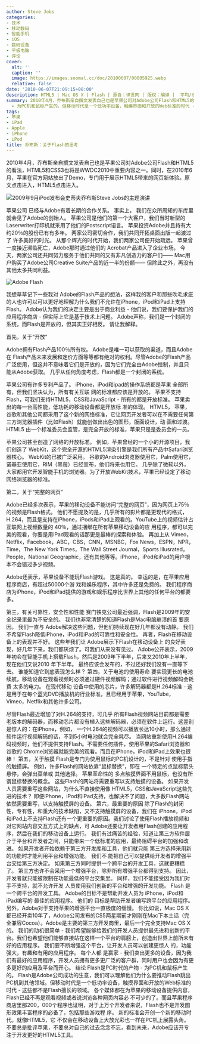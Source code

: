 ```yaml
---
author: Steve Jobs
categories:
- 技术
- 移动数码
- 智能手机
- iOS
- 数码设备
- 平板电脑
- 评论
cover:
  alt: ''
  caption: ''
  image: https://images.soomal.cc/doc/20100607/00005925.webp
  relative: false
date: '2010-06-07T21:09:15+08:00'
description: HTML5 | Mac OS X | Flash | 源自：译言网 | 版权：编译 |  平均/总评分：08.30/83
summary: 2010年4月，乔布斯亲自撰文发表自己也是苹果公司对Adobe公司Flash和HTML5的看法，HTML5和CSS3也将是6月7日WWDC2010中重要内容之一。同时，在2010年6月，苹果在官方网站放出了Demo，专门用于展示HTML5带来的网页新体验。乔布斯表示：Flash是PC时代的产物
  - 为PC机和鼠标产生的。但移动时代是一个低功率设备，触摸界面和开放的Web标准的时代 - 这些都不是Flash擅长的领域。
tags:
- 苹果
- iPad
- Apple
- iPhone
- iPod
title: 乔布斯：关于Flash的思考
---
```


2010年4月，乔布斯亲自撰文发表自己也是苹果公司对Adobe公司Flash和HTML5的看法，HTML5和CSS3也将是WWDC2010中重要内容之一。同时，在2010年6月，苹果在官方网站放出了Demo，专门用于展示HTML5带来的网页新体验。原文点击进入，HTML5点击进入。



![2009年9月iPod发布会史蒂夫乔布斯Steve Jobs的主题演讲](https://images.soomal.cc/doc/20100607/00005924.webp)



苹果公司 已经与Adobe有着长期的合作关系。 事实上， 我们在众所周知的车库里就会见了Adobe的创始人。 苹果公司是他们的第一个大客户，我们当时新型的Laserwriter打印机就采用了他们的Postscript语言。 苹果投资Adobe并且持有大约20％的股份已有有多年。 两家公司密切合作，我们共同开拓桌面出版一起渡过了 许多美好的时光。 从那个辉光的时代开始，我们两家公司便开始疏远。 苹果曾一度接近濒临死亡，Adobe那时通过他们的 Acrobat产品进入了企业市场。 今天，两家公司还共同努力服务于他们共同的又有非凡创造力的客户们―― Mac用户购买了Adobe公司Creative Suite产品的近一半的份额―― 但除此之外，再没有其他太多共同利益。



![Adobe Flash](https://images.soomal.cc/doc/20100430/00005247.webp)



我想草草记下一些我对 Adobe的Flash产品的想法，这样我的客户和那些吹毛求疵的人也许可以可以更好地理解为什么我们不允许在iPhone，iPod和iPad上支持 Flash。 Adobe认为我们的决定主要是出于商业利益 - 他们说，我们要保护我们的应用程序商店 - 但实际上它是基于技术上问题。 Adobe声称，我们是一个封闭的系统，而Flash是开放的，但其实正好相反。 请让我解释。



首先，关于“开放”



Adobe拥有Flash产品100％所有权。 Adobe是唯一可以获取的渠道，而且Adobe在 Flash产品未来发展和定价方面等等都有绝对的权利。尽管Adobe的Flash产品 广泛使用，但这并不意味着它们是开放的，因为它们完全由Adobe控制，并且只能从Adobe获取。 几乎从任何角度考虑，Flash都是一个封闭的系统。



苹果公司有许多专利产品了。 iPhone，iPod和ipad的操作系统都是苹果 全部所有，但我们坚决认为，所有有关互联 网的标准都应该是开放的。 苹果不支持Flash，可我们支持HTML5，CSS和JavaScript - 所有的都是开放标准。 苹果卖出的每一台高性能，低功耗的移动设备都是开放标 准的体现。 HTML5， 苹果，谷歌和其他公司都采用了这个新的网络标准，它让网页开发者可以在不需要任何第三方浏览器插件（比如Flash）就能创做出出色的图形，版面设计，动 画和过渡。 HTML5 由一个标准委员会监管，是完全开放的标准，苹果只是是委员会的一员。



苹果公司甚至创造了网络的开放标准。 例如，苹果曾经的一个小的开源项目，我们创造了 WebKit，这个完全开源的HTML5渲染引擎是我们所有产品中Safari浏览器核心。 WebKit的已被广泛采用。 谷歌的Android浏览器使用它，Palm使用它，诺基亚使用它，RIM（黑莓）已经宣布，他们将来也用它。 几乎除了微软以外，大家都用它开发智能手机的浏览器。为了开放WebKit技术，苹果已经设定了移动网络浏览器的标准。



第二，关于“完整的网页”



Adobe已经多次表示，苹果的移动设备不能访问“完整的网页”，因为网页上75％的视频是Flash格式。 他们不愿提及的是，几乎所有的影片都是更现代的格式，H.264，而且是支持在iPhone，iPods和iPad上观看的。YouTube上的视频估计占互联网上视频数量的 40％，通过捆绑在所有苹果移动设备的应 用程序，都可以完美的观看，你要是用iPad观看的话那更是最棒的探索和体验。 再加上从 Vimeo，Netflix，Facebook，ABC，CBS，CNN，MSNBC，Fox News，ESPN，NPR，Time，The New York Times，The Wall Street Journal，Sports Illusrated，People，National Geographic，还有其他等等。iPhone，iPod和iPad的用户根本不会错过多少视频。

Adobe还表示，苹果设备不能玩Flash游戏。 这是真的。 幸运的是，在苹果应用程序商店，有超过50000个游 戏和娱乐程序，其中许多还是免费的。 我们程序商店为iPhone，iPod和iPad提供的游戏和娱乐程序比世界上其他的任何平台的都要多。

第三，有关可靠性，安全性和性能
赛门铁克公司最近强调，Flash是2009年的安全纪录里最为不安全的。 我们也非常清楚的知道Flash是Mac电脑崩溃的首 要原因。 我们一直与 Adobe解决这些问题，但他们持续现在好几年都没有动静。 我们不希望Flash降低iPhone，iPod和iPad的可靠性和安全性。
再者，Flash在移动设备上的表现并不好。 这些年我们让 Adobe展示下Flash在移动设备上 的良好表现，好几年下来，我们都厌烦了。可我们从来没有见过。 Adobe公开表示，2009年初会在智能手机上搭载Flash，然后是2009年下半年，后来又2010年上半年，现在他们又说2010 年下半年。 最终应该会发布的，不过还好我们没有一直等下去。 谁能知道它到底表现怎么样？
第四，关于电池的使用寿命
要实现更长的电池续航，移动设备在观看视频时必须通过硬件视频解码；通过软件进行视频解码会耗费 太多的电力。 在现代移动 设备中使用的芯片，许多解码器都是H.264标准 - 这是用于在每个蓝光DVD播放机的行业标准，且已经用于苹果，YouTube，Vimeo，Netflix和其他许多公司。

尽管Flash最近增加了对H.264的支持，可几乎 所有Flash视频网站目前都是需要老版本的解码器，而移动芯片都没有植入这些解码器，必须在软件上运行。这差别是惊人的：在iPhone，例如， 一个H.264的视频可以播放长达10小时，那么通过软件运行视频解码的话，不到5小时电池就会完全耗尽。
当网站重新使用H.264编码视频时，他们不提供支持Flash。不需要任何插件，使用苹果的Safari浏览器和谷歌的 Chrome浏览器就能完美的观看。而且在iPhone，iPod和iPad上效果也很棒！
第五，关于触摸
Flash是专门为使用鼠标的PC机设计的，不是针对 使用手指的触摸屏。 例如，许多Flash的网站依靠“鼠标替换”，即在 一个特定的点鼠标箭头悬停，会弹出菜单或 其他选择。 苹果革命性的 多点触摸界面不用鼠标，也没有所谓鼠标替换的概念。 这些Flash的网站将需要重写以支持触摸的设备。 如果开发人员需要重写这些网站，为什么不直接使用像 HTML5，CSS和JavaScript这些先进的技术？
即便iPhone，iPod和iPad支持，也解决不了问题，大多数Flash网站依然需要重写，以支持触摸屏的设备。
第六，最重要的原因
除了Flash的封闭性，专有性，和重大的技术缺陷，又不支持触摸屏的设备，我们在 iPhone，iPod和iPad上不支持Flash还有一个更重要的原因。我们讨论了使用Flash播放视频和对它网站内容交互方式上的缺点，可 Adobe还要让开发者用Flash创建的应用程序，然后在我们的移动设备上运行。
我们有过痛苦的经验，知道让第三方软件层介于平台和开发者之间，只能带来一个低标准的应用，最终阻碍平台的加强和改进。 如果开发者开始依赖于第三方开发库和工具，他们就只能 第三方选择采用新的功能时才能利用平台和增强功能。 我们不 能把自己可以提供给开发者的增强平台交给第三方决定。
如果第三方同时提供一个跨平台的开发工具，这就更糟糕了。 第三方也许不会采用一个增强平台，除非所有增强平台都得到支持。 因此，开发者就只能被限制在功能最低的平台交集里。 同样，我们不能接受因为我们对手不支持，就不允许开发 人员使用我们创新的平台和增强的开发功能。
Flash 是一个跨平台的开发工具。 Adobe的目标不是帮助开发人员为 iPhone，iPod和iPad编写的 最佳的应用程序。 他们的 目标是帮助开发者编写跨平台的应用程序。 另外，Adobe对于支持苹果的增强平台一直极度的缓慢。 你比如说，Mac OS X都已经开卖10年了，Adobe公司发布的CS5两星期前才刚刚在Mac下本土话（完全兼容Cocoa）。Adobe是主要的第三方开发商里，最后一个完全支持Mac OS X的。
我们的动机很简单 - 我们希望能够给我们的开发人员提供最先进和创新的平台。我们也希望他们能够直接站在这样一个平台的肩膀上，创造出世界上前所未有好的应用程序。 我们要不断增强这个平台，让开发人员可以创建更惊人 的，功能强大，有趣和有用的应用程序。 每个人都 是赢家 - 我们卖出更多的设备，因为我们有最好的应用程序，开发人员拥有更多更广泛的客户群，同时用户也会因为有更多更好的应用及平台而开心。
结论
Flash是PC时代的产物 - 为PC机和鼠标产生的。 Flash是Adobe公司成功的生意，我们可以理解他们为什么要推动Flash跳出PC机到其他领域。但移动时代是一个低功率设备，触摸界面和开放的Web标准的时代 - 这些都不是Flash擅长的领域。
各个媒体都在为苹果的移动设备提供内容，Flash已经不再是观看视频或者说浏览各种网页内容必 不可少的了。而且苹果程序商店里那200，000个程序也证明，对于上万个开发者来说，Flash也不是开发图形效果丰富程序的必备了，包括那些游戏程 序。
新的标准会开创一个新的移动时代。就像HTML5，它 不仅会在移动设备上大放光彩也一样在PC机上展露头角。不要总是批评苹果，不要总对自己的过去念念不忘，看到未来，Adobe应该开专注于开发更好的HTML5工具。
